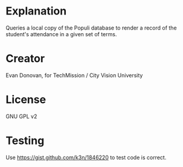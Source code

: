 Explanation
===========
Queries a local copy of the Populi database to render a record of the 
student's attendance in a given set of terms.

Creator
=======
Evan Donovan, for TechMission / City Vision University

License
=======
GNU GPL v2

Testing
=======
Use https://gist.github.com/k3n/1846220 to test code is correct.
